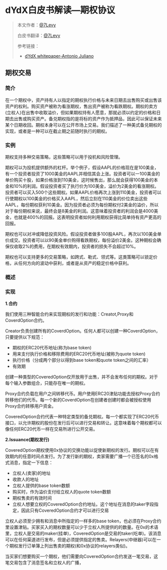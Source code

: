 # dYdX白皮书解读—期权协议


> 本文作者：[@7Levy](https://github.com/7Levy)
>
> 白皮书翻译：[@7Levy](https://github.com/7Levy)
>
> 参考链接：
>
> - [dYdX whitepaper-Antonio Juliano](https://whitepaper.dydx.exchange/)
>
>

## 期权交易

### **简介**

在一个期权中，资产持有人以指定的期权执行价格与未来日期去出售购买或出售该资产的权利。购买资产被称为看涨期权，售出资产被称为看跌期权。期权的卖方(立权人)在出售中收取溢价，但如果期权持有人愿意，那就必须以约定的价格和日期去出售或购买资产。备兑期权指的是将标的资产作为抵押品，因此可以保证未来某个日期收回。期权本身可以在公开市场上交易。我们描述了一种美式备兑期权的实现，或者是一种可以在截止期之前随时执行的期权。

### **实例**

期权支持多种交易策略，这些策略可以用于投机和风险管理。

期权可以为投机提供额外的杠杆。举个例子，假设AAPL的价格现在是100美金，有一个投资者投资了1000美金的AAPL并相信其会上涨。投资者可以一100美金的单价购买十股，如果价格涨到110美金，这时候售出，那么就会获得100美金的本金和10%的利润。假设投资者买了执行价为100美金，溢价为2美金的看涨期权。投资者可以买入500个这些期权。如果AAPL价格再次上涨到110美金，投资者可以行使期权以100美金的价格买入AAPL，然后立刻在110美金的价位卖出这些AAPL，每份期权获利10美金。因为投资者必须为每份期权付2美金的溢价，所以对于每份期权来说，最终会是8美金的利润。这意味着投资者的利润会是4000美金，也就是400%的回报。这表明投资者如何利用期权获得比简单持有资产更高的回报。



期权也可以对冲或降低投资风险。假设投资者做多100股AAPL，再次以100美金单价成交。投资者可以以90美金单价购得看跌期权，每份溢价2美金。这种期权会确保仅收取2%的费用，在期权有效期内，投资者的损失不会超过10%。

期权也可以支持更多的交易策略，如跨式、勒式、领式等。这类策略可以锁定价格，从任何方向的波动中获利，或者是从资产的稳定价格中获利。

### **概述**

### **实现**

**1.合约**

我们使用三种智能合约来实现期权的发行和功能：Creatot,Proxy和CoverdOption合约。

Creator负责创建所有的CoverdOption。任何人都可以创建一种CoverdOption，只要提供以下规范：

- 期权的ERC20代币地址(称为base token)
- 用来支付执行价格和移除费用的ERC20代币地址(被称为quote token)
- 执行价格（分成两个部分以得到base token和quote token之间的汇率）
- 有效期


创建一种类型的CoveredOption仅开放用于出售，并不会发布任何的期权。对于每个输入参数组合，只能存在唯一的期权。

Proxy合约负载在用户之间转移代币。用户使用ERC20津贴功能去授权Proxy合约转移他们的代币。每一个新的CoverdOption在创建者创建时都会被授权使用Proxy合约转移用户资金。

CoveredOption合约代表一种特定类型的备兑期权。每一个都实现了ERC20代币接口，以允许期权的股份在发行后可以进行交易和转让。这意味着每个期权都可以像任何ERC20代币一样在交易所进行公开交易。

**2.Issuance(期权发行)**

CoveredOption期权使用0x协议的交换功能以促使新期权的发行。期权可以在有效期内的任意时间点发行。为了发行新的期权，卖家需要广播一个已签名的0x格式消息，指定一下信息：

- 立权人(卖家)的地址
- 收款人的地址
- 立权人提供的base token数额
- 购买时，作为溢价支付给立权人的quote token数额
- 期权售卖的有效时间
- 立权人想要立权的CoveredOption合约地址。这个地址在消息的taker字段指定，因此只有CoveredOption合约才可以进行交易

立权人必须至少拥有和消息中所指定的一样多的base token，也必须在Proxy合约里设置津贴。买家买入的期权数量可以少于立权人所提供的的数量。在0x的术语里，立权人是交易的maker(挂单)，CoveredOption是交易的taker(吃单)。该消息可以在任何渠道进行发布，但是必须提供指定的售卖。Relayers(中继器)可以在一个期权发行订单簿上列出售卖的期权(和0x协议的relayers类似)。

当买家们想要购买一个期权，他们需要向CoveredOption合约发送一笔交易，这笔交易包含了消息签名和立权人的广播，



































